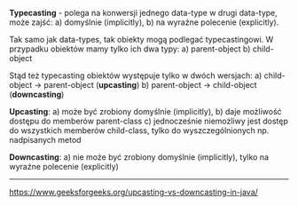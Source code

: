 **Typecasting** - polega na konwersji jednego data-type w drugi data-type, może zajść:
    a) domyślnie (implicitly),
    b) na wyraźne polecenie (explicitly).

Tak samo jak data-types, tak obiekty mogą podlegać typecastingowi. W przypadku obiektów mamy tylko ich dwa typy:
    a) parent-object
    b) child-object

Stąd też typecasting obiektów występuje tylko w dwóch wersjach:
    a) child-object -> parent-object (**upcasting**)
    b) parent-object -> child-object (**downcasting**)

**Upcasting**:
    a) może być zrobiony domyślnie (implicitly),
    b) daje możliwość dostępu do memberów parent-class
    c) jednocześnie niemożliwy jest dostęp do wszystkich memberów child-class, tylko do wyszczególnionych np. nadpisanych metod

**Downcasting**:
    a) nie może być zrobiony domyślnie (implicitly), tylko na wyraźne polecenie (explicitly)

-------
https://www.geeksforgeeks.org/upcasting-vs-downcasting-in-java/